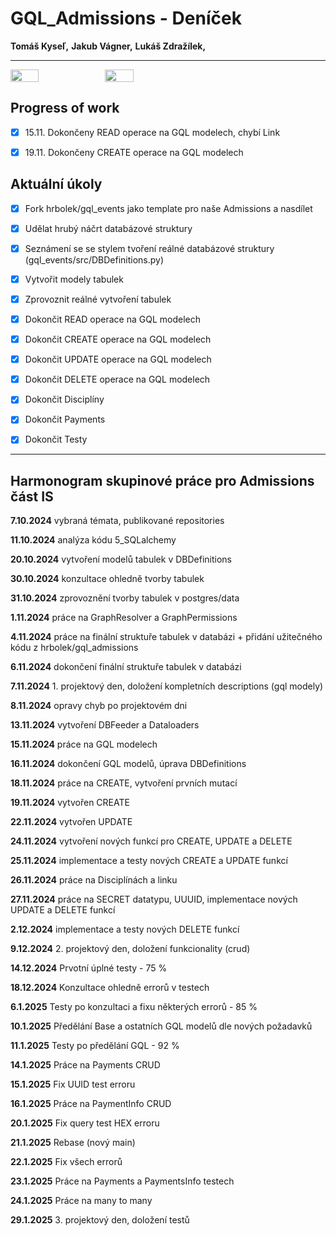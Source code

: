 # GQL_Admissions - Deníček

__Tomáš Kyseľ,__ 
__Jakub Vágner,__ 
__Lukáš Zdražílek,__ 
________________________________________________________________________

<div style="display: flex;">
  <img src="https://external-content.duckduckgo.com/iu/?u=http%3A%2F%2Fi.qkme.me%2FDT1.jpg&f=1&nofb=1&ipt=29524da4934a16ecce3113def5671ffa17ed0ca2f03b1ec6272343a198b6d0cb&ipo=images" style="width: 30%">
  <img src="https://external-content.duckduckgo.com/iu/?u=https%3A%2F%2Fpbs.twimg.com%2Fmedia%2FDcXYPtOVAAAoOKa.jpg&f=1&nofb=1&ipt=0fc47f721244bc99d0a6437e702c8b96f4e700beec4126987c92975e234f23e9&ipo=images" style="width: 30%">
</div>


## Progress of work
- [x]  15.11. Dokončeny READ operace na GQL modelech, chybí Link
- [x]  19.11. Dokončeny CREATE operace na GQL modelech


## Aktuální úkoly

- [x] Fork hrbolek/gql_events jako template pro naše Admissions a nasdílet

- [x] Udělat hrubý náčrt databázové struktury

- [x] Seznámení se se stylem tvoření reálné databázové struktury (gql_events/src/DBDefinitions.py)

- [x] Vytvořit modely tabulek 

- [x] Zprovoznit reálné vytvoření tabulek

- [x] Dokončit READ operace na GQL modelech

- [x] Dokončit CREATE operace na GQL modelech

- [x] Dokončit UPDATE operace na GQL modelech

- [x] Dokončit DELETE operace na GQL modelech

- [x] Dokončit Disciplíny

- [x] Dokončit Payments

- [x] Dokončit Testy


________________________________________________________________________

## Harmonogram skupinové práce pro Admissions část IS

__7.10.2024__ vybraná témata, publikované repositories

__11.10.2024__ analýza kódu 5_SQLalchemy 

__20.10.2024__ vytvoření modelů tabulek v DBDefinitions

__30.10.2024__ konzultace ohledně tvorby tabulek

__31.10.2024__ zprovoznění tvorby tabulek v postgres/data

__1.11.2024__ práce na GraphResolver a GraphPermissions

__4.11.2024__ práce na finální struktuře tabulek v databázi + přidání užitečného kódu z hrbolek/gql_admissions

__6.11.2024__ dokončení finální struktuře tabulek v databázi

__7.11.2024__ 1. projektový den, doložení kompletních descriptions (gql modely)

__8.11.2024__ opravy chyb po projektovém dni

__13.11.2024__ vytvoření DBFeeder a Dataloaders

__15.11.2024__ práce na GQL modelech

__16.11.2024__ dokončení GQL modelů, úprava DBDefinitions

__18.11.2024__ práce na CREATE, vytvoření prvních mutací

__19.11.2024__ vytvořen CREATE

__22.11.2024__ vytvořen UPDATE

__24.11.2024__ vytvoření nových funkcí pro CREATE, UPDATE a DELETE

__25.11.2024__ implementace a testy nových CREATE a UPDATE funkcí

__26.11.2024__ práce na Disciplínách a linku

__27.11.2024__ práce na SECRET datatypu, UUUID, implementace nových UPDATE a DELETE funkcí

__2.12.2024__ implementace a testy nových DELETE funkcí

__9.12.2024__ 2. projektový den, doložení funkcionality (crud)

__14.12.2024__ Prvotní úplné testy - 75 %

__18.12.2024__ Konzultace ohledně errorů v testech

__6.1.2025__ Testy po konzultaci a fixu některých errorů - 85 %

__10.1.2025__ Předělání Base a ostatních GQL modelů dle nových požadavků

__11.1.2025__ Testy po předělání GQL - 92 %

__14.1.2025__ Práce na Payments CRUD

__15.1.2025__ Fix UUID test erroru

__16.1.2025__ Práce na PaymentInfo CRUD

__20.1.2025__ Fix query test HEX erroru  

__21.1.2025__ Rebase (nový main)

__22.1.2025__ Fix všech errorů

__23.1.2025__ Práce na Payments a PaymentsInfo testech

__24.1.2025__ Práce na many to many

__29.1.2025__ 3. projektový den, doložení testů
